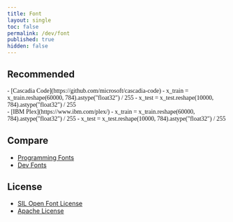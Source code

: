 ```yaml
---
title: Font
layout: single
toc: false
permalink: /dev/font
published: true
hidden: false
---
```


<head>
  <base target="_blank">
</head>

## Recommended

<div style="font-family: 'Cascadia Code'" markdown="1">
- [Cascadia Code](https://github.com/microsoft/cascadia-code)
  - x_train = x_train.reshape(60000, 784).astype("float32") / 255
  - x_test = x_test.reshape(10000, 784).astype("float32") / 255
</div>
<div style="font-family: 'Cascadia Code'" markdown="1">
- [IBM Plex](https://www.ibm.com/plex/)
  - x_train = x_train.reshape(60000, 784).astype("float32") / 255
  - x_test = x_test.reshape(10000, 784).astype("float32") / 255
</div>
  
## Compare

- [Programming Fonts](https://www.programmingfonts.org/)
- [Dev Fonts](https://devfonts.gafi.dev/)

## License

- [SIL Open Font License](https://scripts.sil.org/cms/scripts/page.php?id=OFL)
- [Apache License](http://www.apache.org/licenses/LICENSE-2.0.html)


